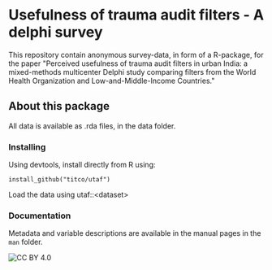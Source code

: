 
# Usefulness of trauma audit filters - A delphi survey

This repository contain anonymous survey-data, in form of a R-package, for the
paper "Perceived usefulness of trauma audit filters in urban India: a
mixed-methods multicenter Delphi study comparing filters from the World
Health Organization and Low-and-Middle-Income Countries."

## About this package

All data is available as .rda files, in the data folder.

### Installing

Using devtools, install directly from R using:

`install_github("titco/utaf")`

Load the data using utaf::\<dataset\>

### Documentation

Metadata and variable descriptions are available in the manual pages in
the `man` folder.

<!-- badges: start -->

![CC BY
4.0](https://img.shields.io/badge/License-CC%20BY%204.0-blue.svg)

<!-- badges: end -->
